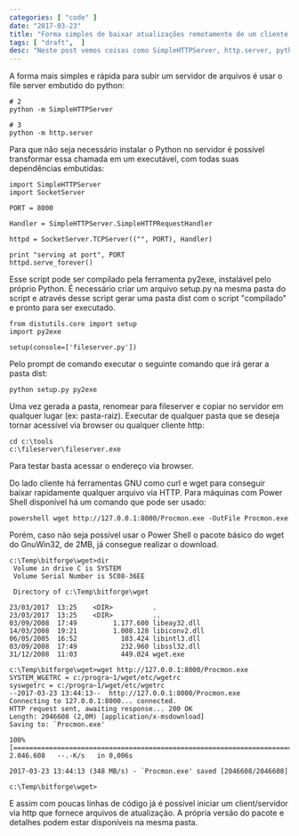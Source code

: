 ```yaml
---
categories: [ "code" ]
date: "2017-03-23"
title: "Forma simples de baixar atualizações remotamente de um cliente para um servidor"
tags: [ "draft",  ]
desc: "Neste post vemos coisas como SimpleHTTPServer, http.server, python, curl. Atualizado em 2020-03-11."
---
```

A forma mais simples e rápida para subir um servidor de arquivos é usar o file server embutido do python:

    # 2
    python -m SimpleHTTPServer
    
    # 3
    python -m http.server

Para que não seja necessário instalar o Python no servidor é possível transformar essa chamada em um executável, com todas suas dependências embutidas:

    import SimpleHTTPServer
    import SocketServer
    
    PORT = 8000
    
    Handler = SimpleHTTPServer.SimpleHTTPRequestHandler
    
    httpd = SocketServer.TCPServer(("", PORT), Handler)
    
    print "serving at port", PORT
    httpd.serve_forever()

Esse script pode ser compilado pela ferramenta py2exe, instalável pelo próprio Python. É necessário criar um arquivo setup.py na mesma pasta do script e através desse script gerar uma pasta dist com o script "compilado" e pronto para ser executado.

    from distutils.core import setup
    import py2exe
    
    setup(console=['fileserver.py'])

Pelo prompt de comando executar o seguinte comando que irá gerar a pasta dist:

    python setup.py py2exe

Uma vez gerada a pasta, renomear para fileserver e copiar no servidor em qualquer lugar (ex: pasta-raiz). Executar de qualquer pasta que se deseja tornar acessível via browser ou qualquer cliente http:

    cd c:\tools
    c:\fileserver\fileserver.exe

Para testar basta acessar o endereço via browser.

Do lado cliente há ferramentas GNU como curl e wget para conseguir baixar rapidamente qualquer arquivo via HTTP. Para máquinas com Power Shell disponível há um comando que pode ser usado:

    powershell wget http://127.0.0.1:8000/Procmon.exe -OutFile Procmon.exe

Porém, caso não seja possível usar o Power Shell o pacote básico do wget do GnuWin32, de 2MB, já consegue realizar o download.

    c:\Temp\bitforge\wget>dir
     Volume in drive C is SYSTEM
     Volume Serial Number is 5C08-36EE
    
     Directory of c:\Temp\bitforge\wget
    
    23/03/2017  13:25    <DIR>          .
    23/03/2017  13:25    <DIR>          ..
    03/09/2008  17:49         1.177.600 libeay32.dll
    14/03/2008  19:21         1.008.128 libiconv2.dll
    06/05/2005  16:52           103.424 libintl3.dll
    03/09/2008  17:49           232.960 libssl32.dll
    31/12/2008  11:03           449.024 wget.exe
    
    c:\Temp\bitforge\wget>wget http://127.0.0.1:8000/Procmon.exe
    SYSTEM_WGETRC = c:/progra~1/wget/etc/wgetrc
    syswgetrc = c:/progra~1/wget/etc/wgetrc
    --2017-03-23 13:44:13--  http://127.0.0.1:8000/Procmon.exe
    Connecting to 127.0.0.1:8000... connected.
    HTTP request sent, awaiting response... 200 OK
    Length: 2046608 (2,0M) [application/x-msdownload]
    Saving to: `Procmon.exe'
    
    100%[===================================================================================================================================>] 2.046.608   --.-K/s   in 0,006s
    
    2017-03-23 13:44:13 (348 MB/s) - `Procmon.exe' saved [2046608/2046608]
    
    c:\Temp\bitforge\wget>

E assim com poucas linhas de código já é possível iniciar um client/servidor via http que fornece arquivos de atualização. A própria versão do pacote e detalhes podem estar disponíveis na mesma pasta.

